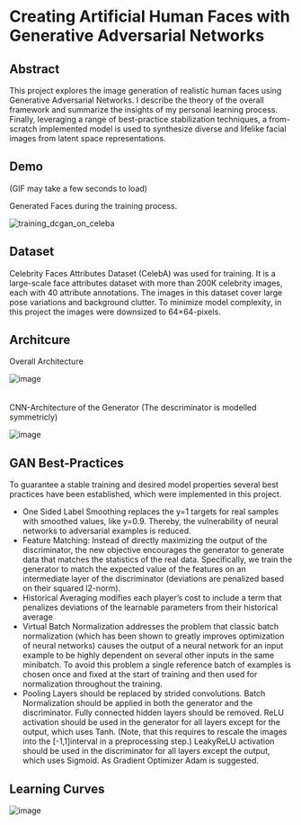 # Creating Artificial Human Faces with Generative Adversarial Networks

## Abstract
This project explores the image generation of realistic human faces using Generative Adversarial Networks. I describe the theory of the overall framework and summarize the
insights of my personal learning process. Finally, leveraging a range of best-practice stabilization techniques, a from-scratch implemented model is used to synthesize diverse
and lifelike facial images from latent space representations. 

## Demo
(GIF may take a few seconds to load)

Generated Faces during the training process.

![training_dcgan_on_celeba](https://github.com/TomGoesGitHub/Human-Faces-with-DCGANs/assets/81027049/5799a0ef-f002-4b02-ab9b-b0b522530adf)

## Dataset
Celebrity Faces Attributes Dataset (CelebA) was used for training. It is a large-scale face attributes dataset with more than 200K celebrity images, each with 40 attribute annotations.
The images in this dataset cover large pose variations and background clutter. To minimize model complexity, in this project the images were downsized to 64×64-pixels.

## Architcure
Overall Architecture

![image](https://github.com/TomGoesGitHub/Human-Faces-with-DCGANs/assets/81027049/b8acbc20-116f-4f6a-a98f-ea41ce059004)
\
\
\
CNN-Architecture of the Generator (The descriminator is modelled symmetricly)

![image](https://github.com/TomGoesGitHub/Human-Faces-with-DCGANs/assets/81027049/37c18c5e-5003-44e6-9f79-c76a3980ae18)



## GAN Best-Practices
To guarantee a stable training and desired model properties several best practices have been established, which were implemented in this project.
- One Sided Label Smoothing replaces the y=1 targets for real samples with smoothed values, like y\=0.9. Thereby, the vulnerability of neural networks to adversarial examples is reduced.
- Feature Matching: Instead of directly maximizing the output of the discriminator, the new objective encourages the generator to generate data that matches the statistics of the real data. Specifically, we train the
  generator to match the expected value of the features on an intermediate layer of the discriminator (deviations are penalized based on their squared l2-norm).
- Historical Averaging modifies each player’s cost to include a term that penalizes deviations of the learnable parameters from their historical average
- Virtual Batch Normalization addresses the problem that classic batch normalization (which has been shown to greatly improves optimization of neural networks) causes the output of a neural network for an input example to be highly
  dependent on several other inputs in the same minibatch. To avoid this problem a single reference batch of examples is chosen once and fixed at the start of training and then used for normalization throughout the training.
- Pooling Layers should be replaced by strided convolutions. Batch Normalization should be applied in both the generator and the discriminator. Fully connected hidden layers should be removed. ReLU activation should be used
  in the generator for all layers except for the output, which uses Tanh. (Note, that this requires to rescale the images into the [-1,1]interval in a preprocessing step.) LeakyReLU activation should be used in the discriminator
  for all layers except the output, which uses Sigmoid. As Gradient Optimizer Adam is suggested.

## Learning Curves
![image](https://github.com/TomGoesGitHub/Human-Faces-with-DCGANs/assets/81027049/2842836b-00b7-49f6-bc6b-59a3a616865c)



